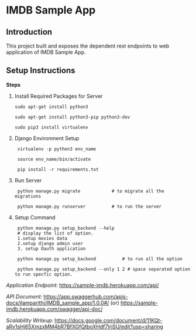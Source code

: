 # IMDB Sample App

## Introduction

This project built and exposes the dependent rest endpoints to web application of IMDB Sample App.

## Setup Instructions
__Steps__

1.  Install Required Packages for Server  
   
        sudo apt-get install python3  
        
        sudo apt-get install python3-pip python3-dev
        
        sudo pip3 install virtualenv
    

2. Django Environment Setup
    
        virtualenv -p python3 env_name 
        
        source env_name/bin/activate
        
        pip install -r requirements.txt

3. Run Server
    
        python manage.py migrate            # to migrate all the migrations
                
        python manage.py runserver          # to run the server
     
4. Setup Command

        python manage.py setup_backend --help   
        # display the list of option.
        1.setup movies data 
        2.setup django admin user
        3. setup Oauth application
                
        python manage.py setup_backend          # to run all the option
        
        python manage.py setup_backend --only 1 2 # space separated option to run specfic option.
        

*Application Endpoint:* https://sample-imdb.herokuapp.com/api/

*API Document:* https://app.swaggerhub.com/apis-docs/ilamparithi/IMDB_sample_app/1.0.0#/
(or)
https://sample-imdb.herokuapp.com/swagger/api-doc/

*Scalability Writeup:* https://docs.google.com/document/d/11KQt-aRv1sHj65XmzxMM4bR7BfXGfQtboXHdf7IrjSU/edit?usp=sharing
